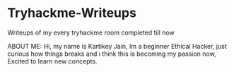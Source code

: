 # Tryhackme-Writeups
Writeups of my every tryhackme room completed till now

ABOUT ME:
Hi, my name is Kartikey Jain,
Im a beginner Ethical Hacker, just curious how things breaks and i think this is becoming my passion now,
Excited to learn new concepts.
